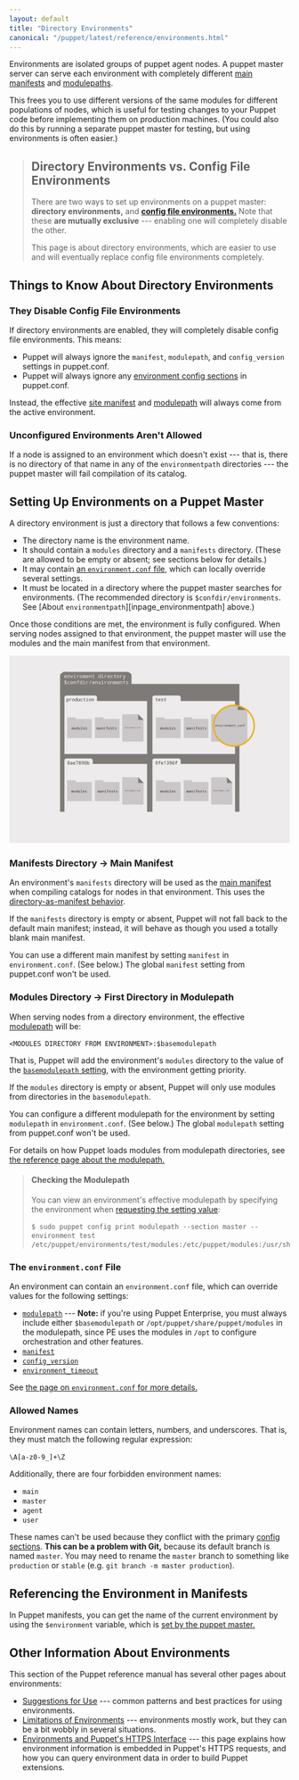 ```yaml
---
layout: default
title: "Directory Environments"
canonical: "/puppet/latest/reference/environments.html"
---
```


[manifest_dir]: ./dirs_manifest.html
[manifest_dir_dir]: ./dirs_manifest.html#directory-behavior-vs-single-file
[config_file_envs]: ./environments_classic.html
[config_version]: /references/3.6.latest/configuration.html#configversion
[environmentpath]: /references/3.6.latest/configuration.html#environmentpath
[confdir]: ./dirs_confdir.html
[enc]: /guides/external_nodes.html
[node terminus]: ./subsystem_catalog_compilation.html#step-1-retrieve-the-node-object
[enc_environment]: /guides/external_nodes.html#environment
[puppet.conf]: ./config_file_main.html
[env_setting]: /references/3.6.latest/configuration.html#environment
[modulepath]: ./dirs_modulepath.html
[basemodulepath]: /references/3.6.latest/configuration.html#basemodulepath
[manifest_setting]: /references/3.6.latest/configuration.html#manifest
[modulepath_setting]: /references/3.6.latest/configuration.html#modulepath
[config_print]: ./config_print.html
[env_var]: ./lang_facts_and_builtin_vars.html#variables-set-by-the-puppet-master
[config_file_envs_sections]: ./environments_classic.html#environment-config-sections
[environment.conf]: ./config_file_environment.html
[environment_timeout]: /references/3.6.latest/configuration.html#environmenttimeout

Environments are isolated groups of puppet agent nodes. A puppet master server can serve each environment with completely different [main manifests][manifest_dir] and [modulepaths][modulepath].

This frees you to use different versions of the same modules for different populations of nodes, which is useful for testing changes to your Puppet code before implementing them on production machines. (You could also do this by running a separate puppet master for testing, but using environments is often easier.)


> Directory Environments vs. Config File Environments
> -----
>
> There are two ways to set up environments on a puppet master: **directory environments,** and [**config file environments.**][config_file_envs] Note that these **are mutually exclusive** --- enabling one will completely disable the other.
>
> This page is about directory environments, which are easier to use and will eventually replace config file environments completely.

Things to Know About Directory Environments
---

### They Disable Config File Environments

If directory environments are enabled, they will completely disable config file environments. This means:

* Puppet will always ignore the `manifest`, `modulepath`, and `config_version` settings in puppet.conf.
* Puppet will always ignore any [environment config sections][config_file_envs_sections] in puppet.conf.

Instead, the effective [site manifest][manifest_dir] and [modulepath][] will always come from the active environment.

### Unconfigured Environments Aren't Allowed

If a node is assigned to an environment which doesn't exist --- that is, there is no directory of that name in any of the `environmentpath` directories --- the puppet master will fail compilation of its catalog.




Setting Up Environments on a Puppet Master
-----

[inpage_set_up]: #setting-up-environments-on-a-puppet-master

A directory environment is just a directory that follows a few conventions:

* The directory name is the environment name.
* It should contain a `modules` directory and a `manifests` directory. (These are allowed to be empty or absent; see sections below for details.)
* It may contain [an `environment.conf` file][environment.conf], which can locally override several settings.
* It must be located in a directory where the puppet master searches for environments. (The recommended directory is `$confdir/environments`. See [About `environmentpath`][inpage_environmentpath] above.)

Once those conditions are met, the environment is fully configured. When serving nodes assigned to that environment, the puppet master will use the modules and the main manifest from that environment.

![Diagram: A directory with four directory environments. Each directory environment contains a modules directory, a manifests directory, and an environment.conf file.](./images/environment_directories.jpg)

### Manifests Directory → Main Manifest

An environment's `manifests` directory will be used as the [main manifest][manifest_dir] when compiling catalogs for nodes in that environment. This uses the [directory-as-manifest behavior][manifest_dir_dir].

If the `manifests` directory is empty or absent, Puppet will not fall back to the default main manifest; instead, it will behave as though you used a totally blank main manifest.

You can use a different main manifest by setting `manifest` in `environment.conf`. (See below.) The global `manifest` setting from puppet.conf won't be used.

### Modules Directory → First Directory in Modulepath

When serving nodes from a directory environment, the effective [modulepath][] will be:

    <MODULES DIRECTORY FROM ENVIRONMENT>:$basemodulepath

That is, Puppet will add the environment's `modules` directory to the value of the [`basemodulepath` setting][basemodulepath], with the environment getting priority.

If the `modules` directory is empty or absent, Puppet will only use modules from directories in the `basemodulepath`.

You can configure a different modulepath for the environment by setting `modulepath` in `environment.conf`. (See below.) The global `modulepath` setting from puppet.conf won't be used.

For details on how Puppet loads modules from modulepath directories, see [the reference page about the modulepath.][modulepath]

> #### Checking the Modulepath
>
> You can view an environment's effective modulepath by specifying the environment when [requesting the setting value][config_print]:
>
>     $ sudo puppet config print modulepath --section master --environment test
>     /etc/puppet/environments/test/modules:/etc/puppet/modules:/usr/share/puppet/modules

### The `environment.conf` File

An environment can contain an `environment.conf` file, which can override values for the following settings:

* [`modulepath`][modulepath_setting] --- **Note:** if you're using Puppet Enterprise, you must always include either `$basemodulepath` or `/opt/puppet/share/puppet/modules` in the modulepath, since PE uses the modules in `/opt` to configure orchestration and other features.
* [`manifest`][manifest_setting]
* [`config_version`][config_version]
* [`environment_timeout`][environment_timeout]

See [the page on `environment.conf` for more details.][environment.conf]

### Allowed Names

Environment names can contain letters, numbers, and underscores. That is, they must match the following regular expression:

`\A[a-z0-9_]+\Z`

Additionally, there are four forbidden environment names:

* `main`
* `master`
* `agent`
* `user`

These names can't be used because they conflict with the primary [config sections](./config_file_main.html#config-sections). **This can be a problem with Git,** because its default branch is named `master`. You may need to rename the `master` branch to something like `production` or `stable` (e.g. `git branch -m master production`).

Referencing the Environment in Manifests
-----

In Puppet manifests, you can get the name of the current environment by using the `$environment` variable, which is [set by the puppet master.][env_var]

Other Information About Environments
-----

This section of the Puppet reference manual has several other pages about environments:

- [Suggestions for Use](./environments_suggestions.html) --- common patterns and best practices for using environments.
- [Limitations of Environments](./environments_limitations.html) --- environments mostly work, but they can be a bit wobbly in several situations.
- [Environments and Puppet's HTTPS Interface](./environments_https.html) --- this page explains how environment information is embedded in Puppet's HTTPS requests, and how you can query environment data in order to build Puppet extensions.
